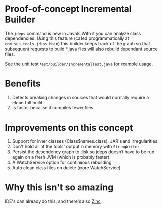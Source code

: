 # Proof-of-concept Incremental Builder
The `jdeps` command is new in Java8. With it you can analyze class dependencies. Using this feature (called programmatically at `com.sun.tools.jdeps.Main`) this builder keeps track of the graph so that subsequent requests to build *.java files will also rebuild dependant source files.

See the unit test [`test/builder/IncrementalTest.java`](test/builder/IncrementalTest.java) for example usage.

# Benefits
1. Detects breaking changes in sources that would normally require a clean full build
2. Is faster because it compiles fewer files

# Improvements on this concept
1. Support for inner classes (Class$names.class), JAR's and irregularities.
2. Don't hold all of the tools' output in memory with `StringWriter`.
3. Persist the dependency graph to disk so jdeps doesn't have to be run again on a fresh JVM (which is probably faster).
4. A WatchService option for continuous rebuilding
5. Auto clean class files on delete (more WatchService)

# Why this isn't so amazing
IDE's can already do this, and there's also [Zinc](https://github.com/typesafehub/zinc)

